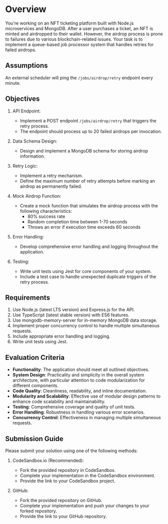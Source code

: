 # Overview

You're working on an NFT ticketing platform built with Node.js microservices and MongoDB. After a user purchases a ticket, an NFT is minted and airdropped to their wallet. However, the airdrop process is prone to failures due to various blockchain-related issues. Your task is to implement a queue-based job processor system that handles retries for failed airdrops.

## Assumptions

An external scheduler will ping the `/jobs/airdrop/retry` endpoint every minute.

## Objectives

1. API Endpoint:

   - Implement a POST endpoint `/jobs/airdrop/retry` that triggers the retry process.
   - The endpoint should process up to 20 failed airdrops per invocation.

2. Data Schema Design:

   - Design and implement a MongoDB schema for storing airdrop information.

3. Retry Logic:

   - Implement a retry mechanism.
   - Define the maximum number of retry attempts before marking an airdrop as permanently failed.

4. Mock Airdrop Function:

   - Create a mock function that simulates the airdrop process with the following characteristics:
     - 80% success rate
     - Random completion time between 1-70 seconds
     - Throws an error if execution time exceeds 60 seconds

5. Error Handling:

   - Develop comprehensive error handling and logging throughout the application.

6. Testing:
   - Write unit tests using Jest for core components of your system.
   - Include a test case to handle unexpected duplicate triggers of the retry process.

## Requirements

1. Use Node.js (latest LTS version) and Express.js for the API.
2. Use TypeScript (latest stable version) with ES6 features.
3. Use mongodb-memory-server for in-memory MongoDB data storage.
4. Implement proper concurrency control to handle multiple simultaneous requests.
5. Include appropriate error handling and logging.
6. Write unit tests using Jest.

## Evaluation Criteria

- **Functionality**: The application should meet all outlined objectives.
- **System Design**: Practicality and simplicity in the overall system architecture, with particular attention to code modularization for different components.
- **Code Quality**: Cleanliness, readability, and inline documentation.
- **Modularity and Scalability**: Effective use of modular design patterns to enhance code scalability and maintainability.
- **Testing**: Comprehensive coverage and quality of unit tests.
- **Error Handling**: Robustness in handling various error scenarios.
- **Concurrency Control**: Effectiveness in managing multiple simultaneous requests.

## Submission Guide

Please submit your solution using one of the following methods:

1. CodeSandbox.io (Recommended):

   - Fork the provided repository in CodeSandbox.
   - Complete your implementation in the CodeSandbox environment.
   - Provide the link to your CodeSandbox project.

2. GitHub:

   - Fork the provided repository on GitHub.
   - Complete your implementation and push your changes to your forked repository.
   - Provide the link to your GitHub repository.
